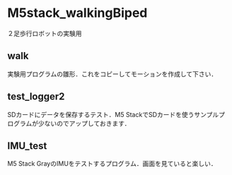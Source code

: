 # M5stack_walkingBiped

２足歩行ロボットの実験用

## walk

実験用プログラムの雛形．これをコピーしてモーションを作成して下さい．


## test_logger2

SDカードにデータを保存するテスト．M5 StackでSDカードを使うサンプルプログラムが少ないのでアップしておきます．

## IMU_test

M5 Stack GrayのIMUをテストするプログラム．画面を見ていると楽しい．

